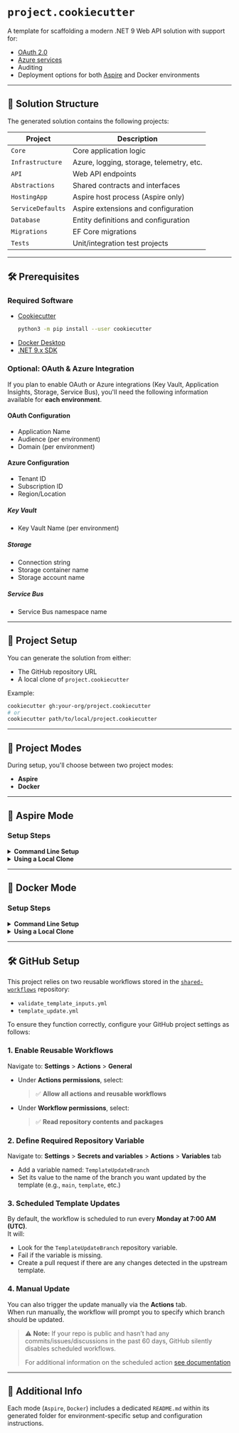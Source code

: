 # `project.cookiecutter`

A template for scaffolding a modern .NET 9 Web API solution with support for:

- [OAuth 2.0](https://oauth.net/2/)
- [Azure services](https://azure.microsoft.com/)
- Auditing
- Deployment options for both [Aspire](https://learn.microsoft.com/en-us/dotnet/aspire/) and Docker environments

---

## 🧱 Solution Structure

The generated solution contains the following projects:

| Project           | Description                              |
| ----------------- | ---------------------------------------- |
| `Core`            | Core application logic                   |
| `Infrastructure`  | Azure, logging, storage, telemetry, etc. |
| `API`             | Web API endpoints                        |
| `Abstractions`    | Shared contracts and interfaces          |
| `HostingApp`      | Aspire host process (Aspire only)        |
| `ServiceDefaults` | Aspire extensions and configuration      |
| `Database`        | Entity definitions and configuration     |
| `Migrations`      | EF Core migrations                       |
| `Tests`           | Unit/integration test projects           |

---

## 🛠 Prerequisites

### Required Software

- [Cookiecutter](https://cookiecutter.readthedocs.io/)
  ```bash
  python3 -m pip install --user cookiecutter
  ```
- [Docker Desktop](https://www.docker.com/products/docker-desktop/)
- [.NET 9.x SDK](https://dotnet.microsoft.com/)

### Optional: OAuth & Azure Integration

If you plan to enable OAuth or Azure integrations (Key Vault, Application Insights, Storage, Service Bus), you'll need the following information available for **each environment**.

#### OAuth Configuration

- Application Name
- Audience (per environment)
- Domain (per environment)

#### Azure Configuration

- Tenant ID
- Subscription ID
- Region/Location

##### Key Vault

- Key Vault Name (per environment)

##### Storage

- Connection string
- Storage container name
- Storage account name

##### Service Bus

- Service Bus namespace name

---

## 🚀 Project Setup

You can generate the solution from either:

- The GitHub repository URL
- A local clone of `project.cookiecutter`

Example:
```bash
cookiecutter gh:your-org/project.cookiecutter
# or
cookiecutter path/to/local/project.cookiecutter
```

---

## 🧰 Project Modes

During setup, you'll choose between two project modes:

- **Aspire** 
- **Docker**

---

## 🌱 Aspire Mode

### Setup Steps

<details>
<summary><strong>Command Line Setup</strong></summary>

1. Create a project folder  
2. Navigate to the folder  
3. Run Cookiecutter  
   ```bash
   cookiecutter gh:your-org/project.cookiecutter
   ```
4. Open the generated solution in Visual Studio  
5. Run the `HostingApp` project
</details>

<details>
<summary><strong>Using a Local Clone</strong></summary>

1. Clone the `project.cookiecutter` repository  
2. Create a project folder  
3. Run Cookiecutter from that path  
4. Open the solution in Visual Studio  
5. Run the `HostingApp` project
</details>

---

## 🐳 Docker Mode

### Setup Steps

<details>
<summary><strong>Command Line Setup</strong></summary>

1. Create a project folder  
2. Navigate to the folder  
3. Run Cookiecutter  
   ```bash
   cookiecutter gh:your-org/project.cookiecutter
   ```
4. Open the solution in Visual Studio  
5. Run `docker-compose` in Debug mode  
6. (If using OAuth) Add credentials to **Manage User Secrets**
</details>

<details>
<summary><strong>Using a Local Clone</strong></summary>

1. Clone the `project.cookiecutter` repository  
2. Create a project folder  
3. Navigate to the folder  
4. Run Cookiecutter  
5. Open the solution in Visual Studio  
6. Run `docker-compose` in Debug mode  
7. (If using OAuth) Add credentials to **Manage User Secrets**
</details>

---
## 🛠️ GitHub Setup

This project relies on two reusable workflows stored in the [`shared-workflows`](https://github.com/your-org/shared-workflows) repository:

- `validate_template_inputs.yml`
- `template_update.yml`

To ensure they function correctly, configure your GitHub project settings as follows:

### 1. Enable Reusable Workflows

Navigate to: **Settings** > **Actions** > **General**

- Under **Actions permissions**, select:
  > ✅ **Allow all actions and reusable workflows**

- Under **Workflow permissions**, select:
  > ✅ **Read repository contents and packages**

### 2. Define Required Repository Variable

Navigate to: **Settings** > **Secrets and variables** > **Actions** > **Variables** tab

- Add a variable named: `TemplateUpdateBranch`
- Set its value to the name of the branch you want updated by the template (e.g., `main`, `template`, etc.)

### 3. Scheduled Template Updates

By default, the workflow is scheduled to run every **Monday at 7:00 AM (UTC)**.  
It will:

- Look for the `TemplateUpdateBranch` repository variable.
- Fail if the variable is missing.
- Create a pull request if there are any changes detected in the upstream template.

### 4. Manual Update

You can also trigger the update manually via the **Actions** tab.  
When run manually, the workflow will prompt you to specify which branch should be updated.

> ⚠️ **Note:** If your repo is public and  hasn’t had any commits/issues/discussions in the past 60 days, GitHub silently disables scheduled workflows. 
> 
> For additional information on the scheduled action [see documentation](https://docs.github.com/en/actions/reference/workflows-and-actions/events-that-trigger-workflows#schedule)
>
---

## 📄 Additional Info

Each mode (`Aspire`, `Docker`) includes a dedicated `README.md` within its generated folder for environment-specific setup and configuration instructions.